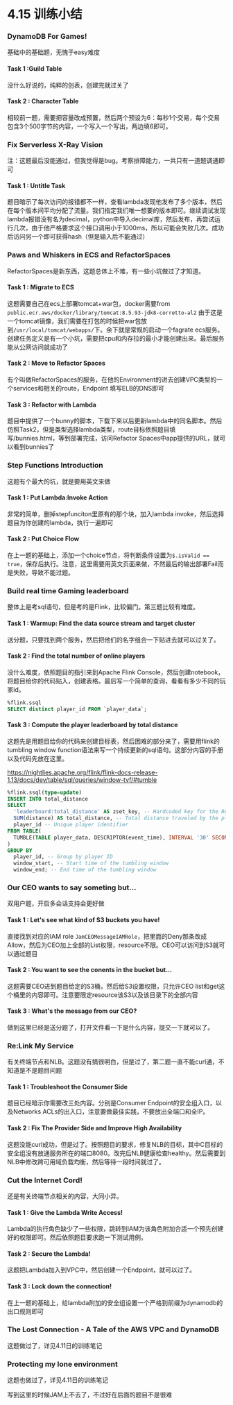 # 4.15 训练小结

### **DynamoDB For Games!**

基础中的基础题，无愧于easy难度

#### Task 1 :Guild Table

没什么好说的，纯粹的创表，创建完就过关了

#### Task 2 : Character Table

相较前一题，需要把容量改成预置，然后两个预设为6：每秒1个交易，每个交易包含3个500字节的内容，一个写入一个写出，两边填6即可。



### Fix Serverless X-Ray Vision

注：这题最后没能通过，但我觉得是bug。考察排障能力，一共只有一道题调通即可

#### Task 1 : Untitle Task

题目暗示了每次访问的报错都不一样，查看lambda发现他发布了多个版本，然后在每个版本间平均分配了流量。我们指定我们唯一想要的版本即可。继续调试发现lambda报错没有名为decimal，python中导入decimal库，然后发布，再尝试运行几次，由于他严格要求这个接口调用小于1000ms，所以可能会失败几次。成功后访问另一个即可获得hash（但是输入后不能通过）



### Paws and Whiskers in ECS and RefactorSpaces

RefactorSpaces是新东西，这题总体上不难，有一些小坑做过了才知道。

#### Task 1 : Migrate to ECS

这题需要自己在ecs上部署tomcat+war包，docker需要from `public.ecr.aws/docker/library/tomcat:8.5.93-jdk8-corretto-al2` 由于这是一个tomcat镜像，我们需要在打包的时候把war包放到`/usr/local/tomcat/webapps/`下。余下就是常规的启动一个fagrate ecs服务。创建任务定义是有一个小坑，需要把cpu和内存拉的最小才能创建出来。最后服务能从公网访问就成功了

#### Task 2 : Move to Refactor Spaces

有个叫做RefactorSpaces的服务，在他的Environment的进去创建VPC类型的一个services和相关的route，Endpoint 填写ELB的DNS即可

#### Task 3 : Refactor with Lambda

题目中提供了一个bunny的脚本，下载下来以后更新lambda中的同名脚本。然后仿照Task2，但是类型选择lambda类型，route目标依照题目填写/bunnies.html，等到部署完成，访问Refactor Spaces中app提供的URL，就可以看到bunnies了



### Step Functions Introduction

这题有个最大的坑，就是要用英文来做

#### Task 1 : Put Lambda:Invoke Action

非常的简单，删掉stepfunciton里原有的那个块，加入lambda invoke，然后选择题目为你创建的lambda，执行一遍即可

#### Task 2 : Put Choice Flow

在上一题的基础上，添加一个choice节点，将判断条件设置为`$.isValid == true`，保存后执行。注意，这里需要用英文页面来做，不然最后的输出部署Fail而是失败，导致不能过题。



### Build real time Gaming leaderboard

整体上是考sql语句，但是考的是Flink，比较偏门。第三题比较有难度。

#### Task 1 : Warmup: Find the data source stream and target cluster

送分题，只要找到两个服务，然后把他们的名字组合一下贴进去就可以过关了。

#### Task 2 : Find the total number of online players

没什么难度，依照题目的指引来到Apache Flink Console，然后创建notebook，将题目给你的代码贴入，创建表格。最后写一个简单的查询，看看有多少不同的玩家id。

```sql
%flink.ssql
SELECT distinct player_id FROM `player_data`;
```

#### Task 3 : Compute the player leaderboard by total distance

这题先是用题目给你的代码来创建目标表，然后困难的部分来了，需要用flink的tumbling window function语法来写一个持续更新的sql语句。这部分内容的手册以及代码先放在这里。

https://nightlies.apache.org/flink/flink-docs-release-1.13/docs/dev/table/sql/queries/window-tvf/#tumble

```sql
%flink.ssql(type=update)
INSERT INTO total_distance
SELECT 
  'leaderboard:total_distance' AS zset_key, -- Hardcoded key for the Redis sorted set
  SUM(distance) AS total_distance, -- Total distance traveled by the player in the window
  player_id -- Unique player identifier
FROM TABLE(
  TUMBLE(TABLE player_data, DESCRIPTOR(event_time), INTERVAL '30' SECOND) -- Tumbling window of 30 seconds
)
GROUP BY 
  player_id, -- Group by player ID
  window_start, -- Start time of the tumbling window
  window_end; -- End time of the tumbling window
```

### Our CEO wants to say someting but...

双用户题，开启多会话支持会更好做

#### Task 1 : Let's see what kind of S3 buckets you have!

直接找到对应的IAM role `JamCEOMessageIAMRole`，把里面的Deny那条改成Allow，然后为CEO加上全部的List权限，resource不限。CEO可以访问到S3就可以通过题目

#### Task 2 : You want to see the conents in the bucket but...

这题需要CEO进到题目给定的S3桶，然后给S3设置权限，只允许CEO list和get这个桶里的内容即可。注意要限定resource该S3以及该目录下的全部内容

#### Task 3 : What's the message from our CEO?

做到这里已经是送分题了，打开文件看一下是什么内容，提交一下就可以了。



### Re:Link My Service

有关终端节点和NLB。这题没有搞很明白，但是过了，第二题一直不能curl通，不知道是不是题目问题

#### Task 1 : Troubleshoot the Consumer Side

题目已经暗示你需要改三处内容。分别是Consumer Endpoint的安全组入口，以及Networks ACLs的出入口，注意要做最佳实践，不要放出全端口和全IP。

#### Task 2 : Fix The Provider Side and Improve High Availability

这题没能curl成功，但是过了。按照题目的要求，修复NLB的目标，其中C目标的安全组没有放通服务所在的端口8080。改完后NLB健康检查healthy。然后需要到NLB中修改跨可用域负载均衡，然后等待一段时间就过了。



### Cut the Internet Cord!

还是有关终端节点相关的内容，大同小异。

#### Task 1 : Give the Lambda Write Access!

Lambda的执行角色缺少了一些权限，跳转到IAM为该角色附加合适一个预先创建好的权限即可。然后依照题目要求跑一下测试用例。

#### Task 2 : Secure the Lambda!

这题把Lambda加入到VPC中，然后创建一个Endpoint，就可以过了。

#### Task 3 : Lock down the connection!

在上一题的基础上，给lambda附加的安全组设置一个严格到前缀为dynamodb的出口规则即可



### The Lost Connection - A Tale of the AWS VPC and DynamoDB

这题做过了，详见4.11日的训练笔记



### Protecting my lone environment

这题也做过了，详见4.11日的训练笔记



写到这里的时候JAM上不去了，不过好在后面的题目不是很难